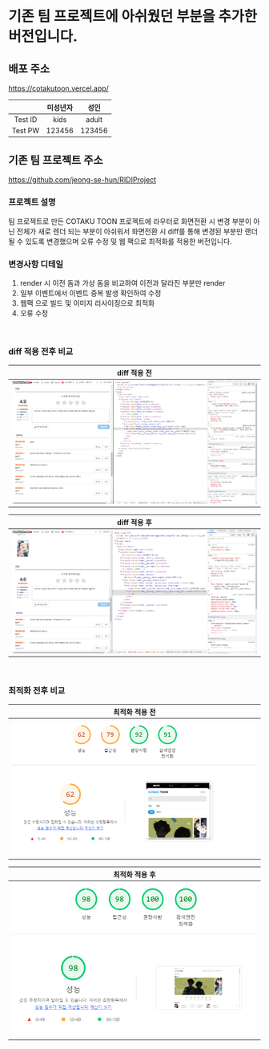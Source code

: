 # 기존 팀 프로젝트에 아쉬웠던 부분을 추가한 버전입니다.

## 배포 주소

https://cotakutoon.vercel.app/

|         | 미성년자 |  성인  |
| :-----: | :------: | :----: |
| Test ID |   kids   | adult  |
| Test PW |  123456  | 123456 |

## 기존 팀 프로젝트 주소

https://github.com/jeong-se-hun/RIDIProject

### 프로젝트 설명

팀 프로젝트로 만든 COTAKU TOON 프로젝트에 라우터로 화면전환 시 변경 부분이 아닌 전체가 새로 렌더 되는 부분이 아쉬워서 화면전환 시 diff를 통해 변경된 부분만 랜더 될 수 있도록 변경했으며 오류 수정 및 웹 팩으로 최적화를 적용한 버전입니다.

### 변경사항 디테일

1. render 시 이전 돔과 가상 돔을 비교하여 이전과 달라진 부분만 render
2. 일부 이벤트에서 이벤트 중복 발생 확인하여 수정
3. 웹팩 으로 빌드 및 이미지 리사이징으로 최적화
4. 오류 수정

<br/>

### diff 적용 전후 비교

|          diff 적용 전           |
| :-----------------------------: |
| <img src="./assets/diff1.gif"/> |

|          diff 적용 후           |
| :-----------------------------: |
| <img src="./assets/diff2.gif"/> |

<br/>

### 최적화 전후 비교

|         최적화 적용 전          |
| :-----------------------------: |
| <img src="./assets/ridi1.png"/> |

|         최적화 적용 후          |
| :-----------------------------: |
| <img src="./assets/ridi2.png"/> |
